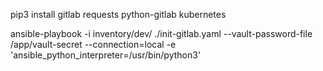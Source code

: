 pip3 install gitlab requests python-gitlab kubernetes

ansible-playbook -i inventory/dev/ ./init-gitlab.yaml --vault-password-file /app/vault-secret --connection=local -e 'ansible_python_interpreter=/usr/bin/python3'
